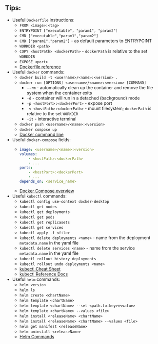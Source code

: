 ## Tips:
- Useful `Dockerfile` instructions:
  - `FROM <image>:<tag>`
  - `ENTRYPOINT ["executable", "param1", "param2"]`
  - `CMD ["executable","param1","param2"]`
  - `CMD ["param1","param2"]`  - as default parameters to ENTRYPOINT
  - `WORKDIR <path>`
  - `COPY <hostPath> <dockerPath>` - `dockerPath` is relative to the set `WORKDIR` 
  - `EXPOSE <port>`
  - [Dockerfile reference](https://docs.docker.com/engine/reference/builder/)
- Useful `docker` commands:
  - `docker build -t <username>/<name>:<version> .`
  - `docker run [OPTIONS] <username>/<name>:<version> [COMMAND]`
    - `--rm` - automatically clean up the container and remove the file system when the container exits
    - `-d` - container will run in a detached (background) mode
    - `-p <hostPort>:<dockerPort>` - expose port
    - `-v <hostPath>:<dockerPath>` - mount filesystem; `dockerPath` is relative to the set `WORKDIR` 
    - `-it` - interactive terminal
  - `docker push <username>/<name>:<version>`   
  - `docker compose up`    
  - [Docker command line](https://docs.docker.com/engine/reference/commandline/cli/)
- Useful `docker-compose` fields:
  - ```yaml
    image: <username>/<name>:<version>
    volumes:
        - <hostPath>:<dockerPath>
        - ...
    ports:
        - <hostPort>:<dockerPort>
        - ...
    depends_on: <service_name>
    ```
  - [Docker Compose overview](https://docs.docker.com/compose/)
- Useful `kubectl` commands:
  - `kubectl config use-context docker-desktop`
  - `kubectl get nodes`
  - `kubectl get deployments`
  - `kubectl get pods`
  - `kubectl get replicasets`
  - `kubectl get services`
  - `kubectl apply -f <file>`
  - `kubectl delete deployments <name>` - name from the deployment `metadata.name` in the yaml file
  - `kubectl delete services <name>` - name from the service `metadata.name` in the yaml file
  - `kubectl rollout history deployments`
  - `kubectl rollout undo deployments <name>`
  - [kubectl Cheat Sheet](https://kubernetes.io/docs/reference/kubectl/cheatsheet/)
  - [kubectl Reference Docs](https://kubernetes.io/docs/reference/generated/kubectl/kubectl-commands)
- Useful `helm` commands:
  - `helm version`
  - `helm ls`
  - `helm create <chartName>`
  - `helm template <chartName>`
  - `helm template <chartName> --set <path.to.key>=<value>`
  - `helm template <chartName> --values <file>` 
  - `helm install <releaseName> <chartName>`
  - `helm install <releaseName> <chartName> --values <file>`
  - `helm get manifest <releaseName>`
  - `helm uninstall <releaseName>`
  - [Helm Commands](https://helm.sh/docs/helm/helm/)
